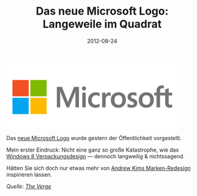 ﻿---
title: "Das neue Microsoft Logo: Langeweile im Quadrat"
date: "2012-08-24"
---

![Neues Microsoft Logo](./logo.png)

Das <a href="http://blogs.technet.com/b/microsoft_blog/archive/2012/08/23/microsoft-unveils-a-new-look.aspx">neue Microsoft Logo</a> wurde gestern der Öffentlichkeit vorgestellt.

Mein erster Eindruck: Nicht eine ganz so große Katastrophe, wie das <a href="http://de.engadget.com/2012/08/07/windows-8-verpackung-zeigt-sich-metro-ist-vergangenheit/">Windows 8 Verpackungsdesign</a> — dennoch langweilig &amp; nichtssagend.

Hätten Sie sich doch nur etwas mehr von <a title="Microsoft Windows Marken-Redesign – in nur 3 Tagen" href="http://mariofink.de/design/microsoft-windows-marken-redesign-in-nur-3-tagen/">Andrew Kims Marken-Redesign</a> inspirieren lassen.

<em>Quelle: <a href="http://www.theverge.com/2012/8/23/3262517/microsoft-new-logo">The Verge</a></em>
